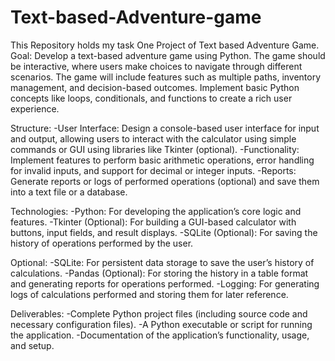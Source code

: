 # Text-based-Adventure-game
This Repository holds my task One Project of Text based Adventure Game.
Goal: Develop a text-based adventure game using Python. The game should be interactive, where users make choices to navigate through different scenarios. The game will include features such as multiple paths, inventory management, and decision-based outcomes. Implement basic Python concepts like loops, conditionals, and functions to create a rich user experience.

Structure:
        -User Interface: Design a console-based user interface for input and output, allowing users to interact with the calculator using simple commands or GUI using libraries like Tkinter (optional).
        -Functionality: Implement features to perform basic arithmetic operations, error handling for invalid inputs, and support for decimal or integer inputs.
        -Reports: Generate reports or logs of performed operations (optional) and save them into a text file or a database.

Technologies:
        -Python: For developing the application’s core logic and features.
        -Tkinter (Optional): For building a GUI-based calculator with buttons, input fields, and result displays.
        -SQLite (Optional): For saving the history of operations performed by the user.

Optional:
        -SQLite: For persistent data storage to save the user’s history of calculations.
        -Pandas (Optional): For storing the history in a table format and generating reports for operations performed.
        -Logging: For generating logs of calculations performed and storing them for later reference.

Deliverables:
       -Complete Python project files (including source code and necessary configuration files).
       -A Python executable or script for running the application.
       -Documentation of the application’s functionality, usage, and setup.
